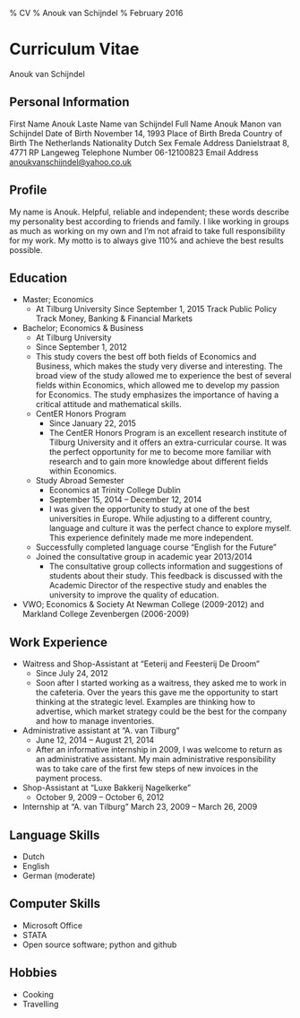 ﻿% CV
% Anouk van Schijndel
% February 2016

Curriculum Vitae
================
Anouk van Schijndel

## Personal Information

First Name			Anouk
Laste Name			van Schijndel
Full Name			Anouk Manon van Schijndel
Date of Birth		November 14, 1993
Place of Birth		Breda
Country of Birth	The Netherlands
Nationality			Dutch
Sex					Female
Address				Danielstraat 8, 4771 RP Langeweg
Telephone Number	06-12100823
Email Address		anoukvanschijndel@yahoo.co.uk

## Profile

My name is Anouk. Helpful, reliable and independent; these words describe my personality best
according to friends and family. I like working in groups as much as working on my own and I’m not
afraid to take full responsibility for my work. My motto is to always give 110% and achieve the best
results possible.

## Education

* Master; Economics
	- At Tilburg University
	Since September 1, 2015
	Track Public Policy
	Track Money, Banking & Financial Markets
* Bachelor; Economics & Business
	- At Tilburg University
	- Since September 1, 2012
	- This study covers the best off both fields of Economics and Business, which makes the study very diverse and interesting. The broad view of the study allowed me to experience the best of several fields within Economics, which allowed me to develop my passion for Economics. The study emphasizes the importance of having a critical attitude and mathematical skills.
	* CentER Honors Program
		- Since January 22, 2015
		- The CentER Honors Program is an excellent research institute of Tilburg University and it offers an extra-curricular course. It was the perfect opportunity for me to become more familiar with research and to gain more knowledge about different fields within Economics.
	* Study Abroad Semester
		- Economics at Trinity College Dublin
		- September 15, 2014 – December 12, 2014
		- I was given the opportunity to study at one of the best universities in Europe. While adjusting to a different country, language and culture it was the perfect chance to explore myself. This experience definitely made me more independent.
	* Successfully completed language course “English for the Future”
	* Joined the consultative group in academic year 2013/2014
		- The consultative group collects information and suggestions of students about their study. This feedback is discussed with the Academic Director of the respective study and enables the university to improve the quality of education.
* VWO; Economics & Society
At Newman College (2009-2012) and Markland College Zevenbergen (2006-2009)

## Work Experience

* Waitress and Shop-Assistant at “Eeterij and Feesterij De Droom”
	- Since July 24, 2012
	- Soon after I started working as a waitress, they asked me to work in the cafeteria. Over the years this gave me the opportunity to start thinking at the strategic level. Examples are thinking how to advertise, which market strategy could be the best for the company and how to manage inventories.
* Administrative assistant at “A. van Tilburg”
	- June 12, 2014 – August 21, 2014
	- After an informative internship in 2009, I was welcome to return as an administrative assistant. My main administrative responsibility was to take care of the first few steps of new invoices in the payment process.
* Shop-Assistant at “Luxe Bakkerij Nagelkerke”
	- October 9, 2009 – October 6, 2012
* Internship at “A. van Tilburg”
March 23, 2009 – March 26, 2009

## Language Skills
* Dutch
* English
* German (moderate)

## Computer Skills
* Microsoft Office
* STATA
* Open source software; python and github

## Hobbies
* Cooking
* Travelling 